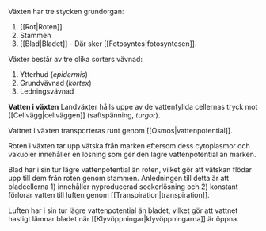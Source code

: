 Växten har tre stycken grundorgan:
1. [[Rot|Roten]]
2. Stammen
3. [[Blad|Bladet]] - Där sker [[Fotosyntes|fotosyntesen]].

Växter består av tre olika sorters vävnad:
1. Ytterhud (*epidermis*)
2. Grundvävnad (*kortex*)
3. Ledningsvävnad

**Vatten i växten**
Landväxter hålls uppe av de vattenfyllda cellernas tryck mot [[Cellvägg|cellväggen]] (saftspänning, *turgor*).

Vattnet i växten transporteras runt genom [[Osmos|vattenpotential]].

Roten i växten tar upp vätska från marken eftersom dess cytoplasmor och vakuoler innehåller en lösning som ger den lägre vattenpotential än marken.

Blad har i sin tur lägre vattenpotential än roten, vilket gör att vätskan flödar upp till dem från roten genom stammen. Anledningen till detta är att bladcellerna 1) innehåller nyproducerad sockerlösning och 2) konstant förlorar vatten till luften genom [[Transpiration|transpiration]].

Luften har i sin tur lägre vattenpotential än bladet, vilket gör att vattnet hastigt lämnar bladet när [[Klyvöppningar|klyvöppningarna]] är öppna.